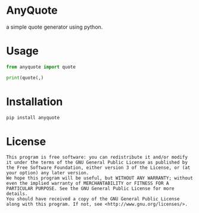 # AnyQuote

a simple quote generator using python.

# Usage

```python
from anyquote import quote

print(quote(,)
```

# Installation

```bash
pip install anyquote
```

# License

```text
This program is free software: you can redistribute it and/or modify it under the terms of the GNU General Public License as published by the Free Software Foundation, either version 3 of the License, or (at your option) any later version.
We hope this program will be useful, but WITHOUT ANY WARRANTY; without even the implied warranty of MERCHANTABILITY or FITNESS FOR A PARTICULAR PURPOSE. See the GNU General Public License for more details.
You should have received a copy of the GNU General Public License along with this program. If not, see <http://www.gnu.org/licenses/>.
```
